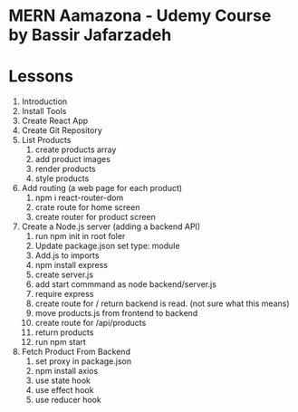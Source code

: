 # MERN Aamazona - Udemy Course by Bassir Jafarzadeh

# Lessons

1. Introduction
2. Install Tools
3. Create React App
4. Create Git Repository
5. List Products
   1. create products array
   2. add product images
   3. render products
   4. style products
6. Add routing (a web page for each product)
   1. npm i react-router-dom
   2. crate route for home screen
   3. create router for product screen
7. Create a Node.js server (adding a backend API)
   1. run npm init in root foler
   2. Update package.json set type: module
   3. Add.js to imports
   4. npm install express
   5. create server.js
   6. add start commmand as node backend/server.js
   7. require express
   8. create route for / return backend is read. (not sure what this means)
   9. move products.js from frontend to backend
   10. create route for /api/products
   11. return products
   12. run npm start
8. Fetch Product From Backend
   1. set proxy in package.json
   2. npm install axios
   3. use state hook
   4. use effect hook
   5. use reducer hook
